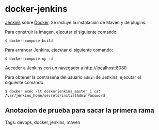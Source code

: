 # docker-jenkins
[Jenkins](https://jenkins.io/) sobre [Docker](https://www.docker.com/). Se incluye la instalación de Maven y de plugins.

Para construir la imagen, ejecutar el siguiente comando:
```
$ docker-compose build
```

Para arrancar Jenkins, ejecutar el siguiente comando:
```
$ docker-compose up -d
```

Acceder a Jenkins con un navegador a http://localhost:8080

Para obtener la contraseña del usuario `admin` de Jenkins, ejecutar el siguiente comando:
```
$ docker exec -it dockerjenkins_master_1 cat /var/jenkins_home/secrets/initialAdminPassword
```
Anotacion de prueba para sacar la primera rama
---

Tags: devops, docker, jenkins, maven